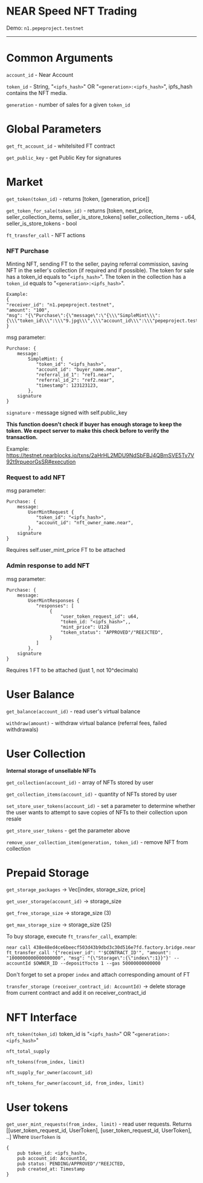 NEAR Speed NFT Trading
======

Demo: `n1.pepeproject.testnet`

----
Common Arguments
===
`account_id` - Near Account

`token_id` - String, "`<ipfs_hash>`" OR "`<generation>:<ipfs_hash>`", ipfs_hash contains the NFT media.

`generation` - number of sales for a given `token_id`

Global Parameters
======

`get_ft_account_id` - whitelsited FT contract

`get_public_key` - get Public Key for signatures

Market
===

`get_token(token_id)` - returns [token, [generation, price]]

`get_token_for_sale(token_id)` - returns [token, next_price, seller_collection_items, seller_is_store_tokens]
seller_collection_items - u64, seller_is_store_tokens - bool

`ft_transfer_call` - NFT actions 

### NFT Purchase 
Minting NFT, sending FT to the seller, paying referral commission, saving NFT in the seller's collection (if required and if possible).
The token for sale has a token_id equals to "`<ipfs_hash>`". The token in the collection has a `token_id` equals to "`<generation>:<ipfs_hash>`".

````
Example:
{
"receiver_id": "n1.pepeproject.testnet",
"amount": "100",
"msg": "{\"Purchase\":{\"message\":\"{\\\"SimpleMint\\\":{\\\"token_id\\\":\\\"9.jpg\\\",\\\"account_id\\\":\\\"pepeproject.testnet\\\",\\\"referral_id_1\\\":\\\"zavodil2.testnet\\\",\\\"referral_id_2\\\":null,\\\"timestamp\\\":1710796871868251000}}\",\"signature\":\"208c14a1b64479dc4a5496ede8331f0f58f73e91db268f27bed592b4c05b08cd1c006ac49eaf0e5caf1786b108a6907b62e11a9f20e5b11cbab92533f898030e\"}}"
}
````

msg parameter:
```
Purchase: {
    message:
        SimpleMint: {
           "token_id": "<ipfs_hash>",
           "account_id": "buyer_name.near",           
           "referral_id_1": "ref1.near",
           "referral_id_2": "ref2.near",
           "timestamp": 123123123,
        },
    signature
}
```
`signature` - message signed with self.public_key

**This function doesn't check if buyer has enough storage to keep the token. We expect server to make this check before to verify the transaction.**

Example: https://testnet.nearblocks.io/txns/2aHrHL2MDU9NdSbFBJ4QBmSVE5Tv7V92t9rpueorGsSR#execution

### Request to add NFT

msg parameter:
```
Purchase: {
    message:
        UserMintRequest {
           "token_id": "<ipfs_hash>",
           "account_id": "nft_owner_name.near",           
        },
    signature
}
```
Requires self.user_mint_price FT to be attached

### Admin response to add NFT

msg parameter:
```
Purchase: {
    message:
        UserMintResponses {
           "responses": [
                {
                    "user_token_request_id": u64,
                    "token_id: "<ipfs_hash>",,
                    "mint_price": U128
                    "token_status": "APPROVED"/"REEJCTED",
                }
           ]           
        },
    signature
}
```
Requires 1 FT to be attached (just 1, not 10^decimals)

User Balance
======

`get_balance(account_id)` - read user's virtual balance

`withdraw(amount)` - withdraw virtual balance (referral fees, failed withdrawals)

User Collection
===

**Internal storage of unsellable NFTs**

`get_collection(account_id)` - array of NFTs stored by user

`get_collection_items(account_id)` - quantity of NFTs stored by user

`set_store_user_tokens(account_id)` - set a parameter to determine whether the user wants to attempt to save copies of NFTs to their collection upon resale

`get_store_user_tokens` - get the parameter above

`remove_user_collection_item(generation, token_id)` - remove NFT from collection

Prepaid Storage
====

`get_storage_packages` -> Vec[index, storage_size, price]

`get_user_storage(account_id)` -> storage_size

`get_free_storage_size` -> storage_size (3)

`get_max_storage_size` -> storage_size (25)

To buy storage, execute `ft_transfer_call`, example:

```
near call 438e48ed4ce6beecf503d43b9dbd3c30d516e7fd.factory.bridge.near ft_transfer_call '{"receiver_id": "'$CONTRACT_ID'", "amount": "1000000000000000000", "msg": "{\"Storage\":{\"index\":1}}"}' --accountId $OWNER_ID --depositYocto 1 --gas 50000000000000
```
Don't forget to set a proper `index` and attach corresponding amount of FT

`transfer_storage (receiver_contract_id: AccountId)` -> delete storage from current contract and add it on receiver_contract_id 

NFT Interface
===

`nft_token(token_id)` token_id is "`<ipfs_hash>`" OR "`<generation>:<ipfs_hash>`"

`nft_total_supply`

`nft_tokens(from_index, limit)`

`nft_supply_for_owner(account_id)`

`nft_tokens_for_owner(account_id, from_index, limit)`

User tokens
===

`get_user_mint_requests(from_index, limit)` - read user requests. Returns 
[[user_token_request_id, UserToken], [user_token_request_id, UserToken], ..] 
Where `UserToken` is
```
{
    pub token_id: <ipfs_hash>,
    pub account_id: AccountId,
    pub status: PENDING/APPROVED"/"REEJCTED,
    pub created_at: Timestamp
}
```